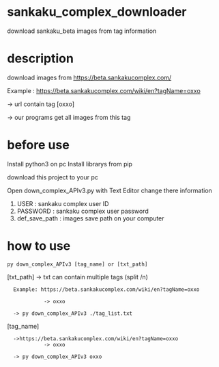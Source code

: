 # sankaku_complex_downloader
download sankaku_beta images from tag information


# description
download images from https://beta.sankakucomplex.com/

Example : https://beta.sankakucomplex.com/wiki/en?tagName=oxxo

  -> url contain tag [oxxo]
  
  -> our programs get all images from this tag


# before use
  
  Install python3 on pc
  Install librarys from pip
  
  download this project to your pc
  
  Open down_complex_APIv3.py with Text Editor
  change there information
  1. USER             : sankaku complex user ID
  2. PASSWORD         : sankaku complex user password
  3. def_save_path    : images save path on your computer
  
  
# how to use
 
    py down_complex_APIv3 [tag_name] or [txt_path]
  
  [txt_path]
      -> txt can contain multiple tags (split /n)
      
      Example: https://beta.sankakucomplex.com/wiki/en?tagName=oxxo
      
                -> oxxo
      
      -> py down_complex_APIv3 ./tag_list.txt         
       
      
  [tag_name]
  
      ->https://beta.sankakucomplex.com/wiki/en?tagName=oxxo
                -> oxxo
           
      -> py down_complex_APIv3 oxxo
